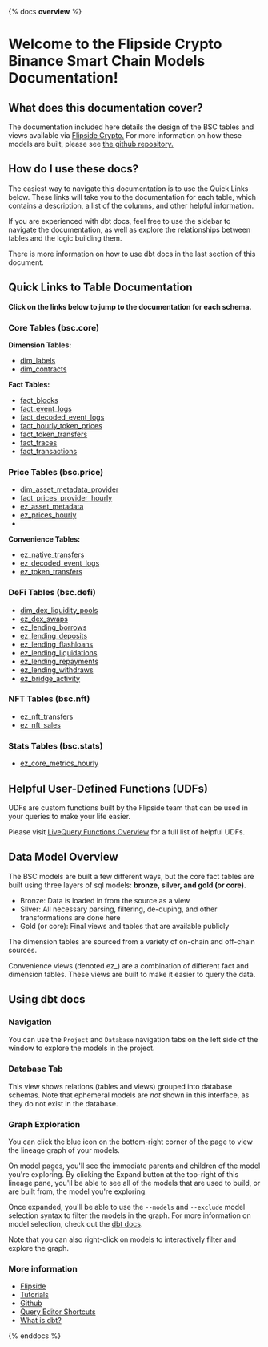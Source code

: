 {% docs __overview__ %}

# Welcome to the Flipside Crypto Binance Smart Chain Models Documentation!

## **What does this documentation cover?**
The documentation included here details the design of the BSC tables and views available via [Flipside Crypto.](https://flipsidecrypto.xyz/) For more information on how these models are built, please see [the github repository.](https://github.com/FlipsideCrypto/bsc-models)

## **How do I use these docs?**
The easiest way to navigate this documentation is to use the Quick Links below. These links will take you to the documentation for each table, which contains a description, a list of the columns, and other helpful information.

If you are experienced with dbt docs, feel free to use the sidebar to navigate the documentation, as well as explore the relationships between tables and the logic building them.

There is more information on how to use dbt docs in the last section of this document.

## **Quick Links to Table Documentation**

**Click on the links below to jump to the documentation for each schema.**

### Core Tables (bsc.core)

**Dimension Tables:**
- [dim_labels](https://flipsidecrypto.github.io/bsc-models/#!/model/model.bsc_models.core__dim_labels)
- [dim_contracts](https://flipsidecrypto.github.io/bsc-models/#!/model/model.bsc_models.core__dim_contracts)

**Fact Tables:**
- [fact_blocks](https://flipsidecrypto.github.io/bsc-models/#!/model/model.bsc_models.core__fact_blocks)
- [fact_event_logs](https://flipsidecrypto.github.io/bsc-models/#!/model/model.bsc_models.core__fact_event_logs)
- [fact_decoded_event_logs](https://flipsidecrypto.github.io/bsc-models/#!/model/model.bsc_models.core__fact_decoded_event_logs)
- [fact_hourly_token_prices](https://flipsidecrypto.github.io/bsc-models/#!/model/model.bsc_models.core__fact_hourly_token_prices)
- [fact_token_transfers](https://flipsidecrypto.github.io/bsc-models/#!/model/model.bsc_models.core__fact_token_transfers)
- [fact_traces](https://flipsidecrypto.github.io/bsc-models/#!/model/model.bsc_models.core__fact_traces)
- [fact_transactions](https://flipsidecrypto.github.io/bsc-models/#!/model/model.bsc_models.core__fact_transactions)

### Price Tables (bsc.price)
- [dim_asset_metadata_provider](https://flipsidecrypto.github.io/bsc-models/#!/model/model.bsc_models.price__dim_asset_metadata_provider)
- [fact_prices_provider_hourly](https://flipsidecrypto.github.io/bsc-models/#!/model/model.bsc_models.price__fact_prices_provider_hourly)
- [ez_asset_metadata](https://flipsidecrypto.github.io/bsc-models/#!/model/model.bsc_models.price__ez_asset_metadata)
- [ez_prices_hourly](https://flipsidecrypto.github.io/bsc-models/#!/model/model.bsc_models.price__ez_prices_hourly)
- 
**Convenience Tables:**
- [ez_native_transfers](https://flipsidecrypto.github.io/bsc-models/#!/model/model.bsc_models.core__ez_native_transfers)
- [ez_decoded_event_logs](https://flipsidecrypto.github.io/bsc-models/#!/model/model.bsc_models.core__ez_decoded_event_logs)
- [ez_token_transfers](https://flipsidecrypto.github.io/bsc-models/#!/model/model.bsc_models.core__ez_token_transfers)

### DeFi Tables (bsc.defi)
- [dim_dex_liquidity_pools](https://flipsidecrypto.github.io/bsc-models/#!/model/model.bsc_models.defi__dim_dex_liquidity_pools)
- [ez_dex_swaps](https://flipsidecrypto.github.io/bsc-models/#!/model/model.bsc_models.core__ez_dex_swaps)
- [ez_lending_borrows](https://flipsidecrypto.github.io/bsc-models/#!/model/model.bsc_models.defi__ez_lending_borrows) 
- [ez_lending_deposits](https://flipsidecrypto.github.io/bsc-models/#!/model/model.bsc_models.defi__ez_lending_deposits)
- [ez_lending_flashloans](https://flipsidecrypto.github.io/bsc-models/#!/model/model.bsc_models.defi__ez_lending_flashloans)
- [ez_lending_liquidations](https://flipsidecrypto.github.io/bsc-models/#!/model/model.bsc_models.defi__ez_lending_liquidations)
- [ez_lending_repayments](https://flipsidecrypto.github.io/bsc-models/#!/model/model.bsc_models.defi__ez_lending_repayments)
- [ez_lending_withdraws](https://flipsidecrypto.github.io/bsc-models/#!/model/model.bsc_models.defi__ez_lending_withdraws)
- [ez_bridge_activity](https://flipsidecrypto.github.io/bsc-models/#!/model/model.bsc_models.defi__ez_bridge_activity)

### NFT Tables (bsc.nft)
- [ez_nft_transfers](https://flipsidecrypto.github.io/bsc-models/#!/model/model.bsc_models.nft__ez_nft_transfers)
- [ez_nft_sales](https://flipsidecrypto.github.io/bsc-models/#!/model/model.bsc_models.nft__ez_nft_sales)

### Stats Tables (bsc.stats)
- [ez_core_metrics_hourly](https://flipsidecrypto.github.io/bsc-models/#!/model/model.bsc_models.stats__ez_core_metrics_hourly)

## **Helpful User-Defined Functions (UDFs)**

UDFs are custom functions built by the Flipside team that can be used in your queries to make your life easier. 

Please visit [LiveQuery Functions Overview](https://flipsidecrypto.github.io/livequery-models/#!/overview) for a full list of helpful UDFs.

## **Data Model Overview**

The BSC models are built a few different ways, but the core fact tables are built using three layers of sql models: **bronze, silver, and gold (or core).**

- Bronze: Data is loaded in from the source as a view
- Silver: All necessary parsing, filtering, de-duping, and other transformations are done here
- Gold (or core): Final views and tables that are available publicly

The dimension tables are sourced from a variety of on-chain and off-chain sources.

Convenience views (denoted ez_) are a combination of different fact and dimension tables. These views are built to make it easier to query the data.

## **Using dbt docs**
### Navigation

You can use the ```Project``` and ```Database``` navigation tabs on the left side of the window to explore the models in the project.

### Database Tab

This view shows relations (tables and views) grouped into database schemas. Note that ephemeral models are *not* shown in this interface, as they do not exist in the database.

### Graph Exploration

You can click the blue icon on the bottom-right corner of the page to view the lineage graph of your models.

On model pages, you'll see the immediate parents and children of the model you're exploring. By clicking the Expand button at the top-right of this lineage pane, you'll be able to see all of the models that are used to build, or are built from, the model you're exploring.

Once expanded, you'll be able to use the ```--models``` and ```--exclude``` model selection syntax to filter the models in the graph. For more information on model selection, check out the [dbt docs](https://docs.getdbt.com/docs/model-selection-syntax).

Note that you can also right-click on models to interactively filter and explore the graph.


### **More information**
- [Flipside](https://flipsidecrypto.xyz)
- [Tutorials](https://docs.flipsidecrypto.com/our-data/tutorials)
- [Github](https://github.com/FlipsideCrypto/bsc-models)
- [Query Editor Shortcuts](https://docs.flipsidecrypto.com/velocity/query-editor-shortcuts)
- [What is dbt?](https://docs.getdbt.com/docs/introduction)

{% enddocs %}
